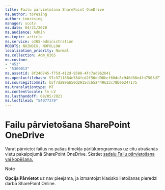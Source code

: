```yaml
---
title: Failu pārvietošana SharePoint OneDrive
ms.author: toresing
author: tomresing
manager: scotv
ms.date: 04/21/2020
ms.audience: Admin
ms.topic: article
ms.service: o365-administration
ROBOTS: NOINDEX, NOFOLLOW
localization_priority: Normal
ms.collection: Adm_O365
ms.custom:
- "453"
- "5300013"
ms.assetid: 8f240745-f75d-412d-9588-4fc7ad862041
ms.openlocfilehash: 97c9711884e584fcd2f56dd90bef60dc8c946d38e4fd7503d776ef4827d5dba8
ms.sourcegitcommit: b5f7da89a650d2915dc652449623c78be6247175
ms.translationtype: MT
ms.contentlocale: lv-LV
ms.lasthandoff: 08/05/2021
ms.locfileid: "54077379"
---
```

# <a name="move-files-in-sharepoint-and-onedrive"></a>Failu pārvietošana SharePoint OneDrive

Varat pārvietot failus no pašas tīmekļa pārlūkprogrammas uz citu atrašanās vietu pakalpojumā SharePoint OneDrive. Skatiet [sadaļu Failu pārvietošana vai kopēšana.](https://support.microsoft.com/office/move-or-copy-files-in-sharepoint-00e2f483-4df3-46be-a861-1f5f0c1a87bc?ui=en-US&rs=en-US&ad=US)


> [!NOTE]
> **Opcija Pārvietot** uz nav pieejama, ja izmantojat klasisko lietošanas pieredzi darbā SharePoint Online.
  
